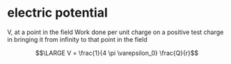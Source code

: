 # electric potential
V, at a point in the field
Work done per unit charge on a positive test charge in bringing it from infinity to that point in the field

$$\LARGE V = \frac{1}{4 \pi \varepsilon_0} \frac{Q}{r}$$
